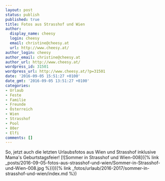 ```yaml
---
layout: post
status: publish
published: true
title: Fotos aus Strasshof und Wien
author:
  display_name: cheesy
  login: cheesy
  email: christine@cheesy.at
  url: http://www.cheesy.at/
author_login: cheesy
author_email: christine@cheesy.at
author_url: http://www.cheesy.at/
wordpress_id: 31501
wordpress_url: http://www.cheesy.at/?p=31501
date: '2016-09-05 15:51:27 +0100'
date_gmt: '2016-09-05 13:51:27 +0100'
categories:
- Urlaub
- Feste
- Familie
- Freunde
- Österreich
- Wien
- Strasshof
- Pool
- 80er
- Elfi
comments: []
---
```

So, jetzt auch die letzten Urlaubsfotos aus Wien und Strasshof inklusive Mama's Geburtstagsfeier!
[![Sommer in Strasshof und Wien-008]({% link _posts/2016-09-05-fotos-aus-strasshof-und-wien/Sommer-in-Strasshof-und-Wien-008.jpg %})]({% link _fotos/urlaub/2016-2017/sommer-in-strasshof-und-wien/index.md %})
